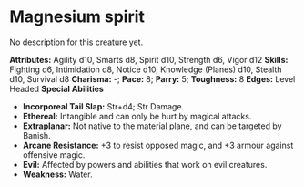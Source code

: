# Magnesium spirit

No description for this creature yet.

**Attributes:** Agility d10, Smarts d8, Spirit d10, Strength d6, Vigor
d12
**Skills:** Fighting d6, Intimidation d8, Notice d10, Knowledge (Planes)
d10, Stealth d10, Survival d8
**Charisma:** -; **Pace:** 8; **Parry:** 5; **Toughness:** 8
**Edges:** Level Headed
**Special Abilities**

- **Incorporeal Tail Slap:** Str+d4; Str Damage.
- **Ethereal:** Intangible and can only be hurt by magical attacks.
- **Extraplanar:** Not native to the material plane, and can be targeted
by Banish.
- **Arcane Resistance:** +3 to resist opposed magic, and +3 armour
against offensive magic.
- **Evil:** Affected by powers and abilities that work on evil
creatures.
- **Weakness:** Water.
